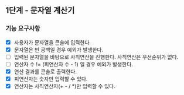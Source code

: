 ## 1단계 - 문자열 계산기

### 기능 요구사항

* [x] 사용자가 문자열을 콘솔에 입력한다.
* [x] 문자열은 빈 공백일 경우 예외가 발생한다.
* [ ] 입력된 문자열을 바탕으로 사칙연산을 진행한다. 사칙연산은 우선순위가 없다.
* [ ] 연산자 수 != (피연산자 수 - 1) 일 경우 예외가 발생한다.
* [x] 연산 결과를 콘솔로 출력한다.
* [x] 피연산자는 숫자만 입력할 수 있다.
* [x] 연산자는 사칙연산자(+ - / *)만 입력할 수 있다.